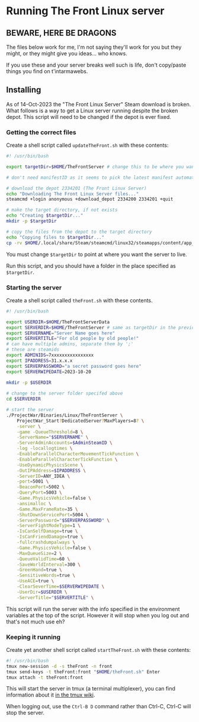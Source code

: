 # Running The Front Linux server

## BEWARE, HERE BE DRAGONS

The files below work for me, I'm not saying they'll work for you but they might, or they might give you ideas... who knows.

If you use these and your server breaks well such is life, don't copy/paste things you find on t'intarmawebs.

## Installing

As of 14-Oct-2023 the "The Front Linux Server" Steam download is broken.  What follows is a way to get a Linux server running despite the broken depot.  This script will need to be changed if the depot is ever fixed.

### Getting the correct files

Create a shell script called `updateTheFront.sh` with these contents:

```bash
#! /usr/bin/bash

export targetDir=$HOME/TheFrontServer # change this to be where you want the server to live

# don't need manifestID as it seems to pick the latest manifest automatically

# download the depot 2334201 (The Front Linux Server)
echo "Downloading The Front Linux Server files..."
steamcmd +login anonymous +download_depot 2334200 2334201 +quit

# make the target directory, if not exists
echo "Creating $targetDir..."
mkdir -p $targetDir

# copy the files from the depot to the target directory
echo "Copying files to $targetDir..."
cp -rv $HOME/.local/share/Steam/steamcmd/linux32/steamapps/content/app_2334200/depot_2334201/* $targetDir
```

You must change `$targetDir` to point at where you want the server to live.

Run this script, and you should have a folder in the place specified as `$targetDir`.

### Starting the server

Create a shell script called `theFront.sh` with these contents.

```bash
#! /usr/bin/bash

export USERDIR=$HOME/TheFrontServerData
export SERVERDIR=$HOME/TheFrontServer # same as targetDir in the previous script
export SERVERNAME="Server Name goes here"
export SERVERTITLE="For old people by old people!"
# can have multiple admins, separate them by ';'
# these are steamids
export ADMINIDS=7xxxxxxxxxxxxxxxx
export IPADDRESS=31.x.x.x
export SERVERPASSWORD="a secret password goes here"
export SERVERWIPEDATE=2023-10-20
                    
mkdir -p $USERDIR

# change to the server folder specifed above
cd $SERVERDIR

# start the server
./ProjectWar/Binaries/Linux/TheFrontServer \
    ProjectWar_Start?DedicatedServer?MaxPlayers=8? \
    -server \
    -game -QueueThreshold=8 \
    -ServerName="$SERVERNAME" \
    -ServerAdminAccounts=$AdminSteamID \
    -log -locallogtimes \
    -EnableParallelCharacterMovementTickFunction \
    -EnableParallelCharacterTickFunction \
    -UseDynamicPhysicsScene \
    -OutIPAddress=$IPADDRESS \
    -ServerID=ANY_IDEA \
    -port=5001 \
    -BeaconPort=5002 \
    -QueryPort=5003 \
    -Game.PhysicsVehicle=false \
    -ansimalloc \
    -Game.MaxFrameRate=35 \
    -ShutDownServicePort=5004 \
    -ServerPassword="$SERVERPASSWORD" \
    -ServerFightModeType=1 \
    -IsCanSelfDamage=true \
    -IsCanFriendDamage=true \
    -fullcrashdumpalways \
    -Game.PhysicsVehicle=false \
    -MaxQueueSize=2 \
    -QueueValidTime=60 \
    -SaveWorldInterval=300 \
    -GreenHand=true \
    -SensitiveWords=true \
    -UseACE=true \
    -ClearSeverTime=$SERVERWIPEDATE \
    -UserDir=$USERDIR \
    -ServerTitle="$SERVERTITLE" \

```

This script will run the server with the info specified in the environment variables at the top of the script.  However it will stop when you log out and that's not much use eh?

### Keeping it running

Create yet another shell script called `startTheFront.sh` with these contents:

```bash
#! /usr/bin/bash
tmux new-session -d -s theFront -n front
tmux send-keys -t theFront:front "$HOME/theFront.sh" Enter
tmux attach -t theFront:front
```

This will start the server in tmux (a terminal multiplexer), you can find information about it [in the tmux wiki](https://github.com/tmux/tmux/wiki).

When logging out, use the `Ctrl-B D` command rather than Ctrl-C, Ctrl-C will stop the server.
